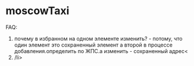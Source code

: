 moscowTaxi
==========


FAQ:

<ol>
<li>почему в избранном на одном элементе изменить? - потому, что один элемент это сохраненный элемент а второй в процессе добавления.определить по ЖПС.а изменить - сохраненный адрес<</li>
<li>/li>
</ol>

